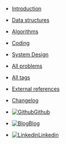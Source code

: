 
* [Introduction](README.md)
* [Data structures](data-structures.md)
* [Algorithms](algorithms/)
* [Coding](coding.md)
* [System Design](system-design-primer/)
* [All problems](all-problems/)
* [All tags](all-tags/)

* [External references](external.md)
* [Changelog](CHANGELOG.md)

* [![Github](https://icongram.jgog.in/simple/github.svg?color=808080&size=16)Github](https://github.com/ppipada/tech-interview-prep)
* [![Blog](https://icongram.jgog.in/simple/github.svg?color=808080&size=16)Blog](https://ppipada.github.io)
* [![Linkedin](https://icongr.am/simple/linkedin.svg?color=808080&size=16)Linkedin](https://www.linkedin.com/in/ppipada)
